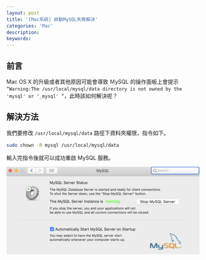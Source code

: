 ```yaml
---
layout: post
title: '[Mac系統] 啟動MySQL失敗解決'
categories: 'Mac'
description:
keywords: 
---
```


## 前言
Mac OS X 的升級或者其他原因可能會導致 ＭySQL 的操作面板上會提示 `“Warning:The /usr/local/mysql/data directory is not owned by the 'mysql' or '_mysql' ”`，此時該如何解決呢？

## 解決方法
我們要修改 `/usr/local/mysql/data` 路徑下資料夾權限，指令如下。

```bash
sudo chown -R mysql /usr/local/mysql/data
```

輸入完指令後就可以成功重啟 MySQL 服務。

![](/images/posts/mac/2019/img1080131-1.png)
